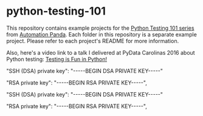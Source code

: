 # python-testing-101
This repository contains example projects for the
[Python Testing 101 series](https://automationpanda.com/2017/03/06/python-testing-101-introduction/)
from [Automation Panda](https://automationpanda.com/).
Each folder in this repository is a separate example project.
Please refer to each project's README for more information.

Also, here's a video link to a talk I delivered at PyData Carolinas 2016 about Python testing:
[Testing is Fun in Python!](https://www.youtube.com/watch?v=Sb2tz9Hlbp8)


"SSH (DSA) private key": "-----BEGIN DSA PRIVATE KEY-----"

 "RSA private key": "-----BEGIN RSA PRIVATE KEY-----",
 
 "SSH (DSA) private key": "-----BEGIN DSA PRIVATE KEY-----"
 
 "RSA private key": "-----BEGIN RSA PRIVATE KEY-----",

